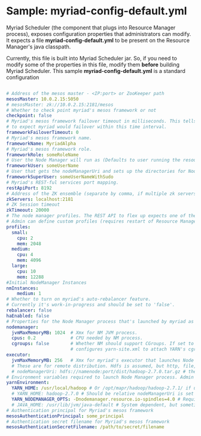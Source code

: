 # Sample: myriad-config-default.yml

Myriad Scheduler (the component that plugs into Resource Manager process), exposes configuration properties that administrators can modify. It expects a file **myriad-config-default.yml** to be present on the Resource Manager's java classpath.

Currently, this file is built into Myriad Scheduler jar. So, if you need to modify some of the properties in this file, modify them **before** building Myriad Scheduler. This sample **myriad-config-default.yml** is a standard configuration


```yaml

# Address of the mesos master - <IP:port> or ZooKeeper path
mesosMaster: 10.0.2.15:5050
# mesosMaster: zk://10.0.2.15:2181/mesos
# Whether to check point myriad's mesos framework or not
checkpoint: false
# Myriad's mesos framework failover timeout in milliseconds. This tells mesos
# to expect myriad would failover within this time interval.
frameworkFailoverTimeout: 0
# Myriad's mesos framework name.
frameworkName: MyriadAlpha
# Myriad's mesos framework role.
frameworkRole: someRoleName
# User the Node Manager will run as (Defaults to user running the resource manager if absent,  necessary for remote distribution).
frameworkUser: someUserName
# User that gets the nodeManagerUri and sets up the directories for Node Manager, must have passwordless sudo (Necessary only for remote distribution, otherwise ignored).
frameworkSuperUser: someUserNameWithSudo
# Myriad's REST-ful services port mapping.
restApiPort: 8192
# Address of the ZK ensemble (separate by comma, if multiple zk servers are used)
zkServers: localhost:2181
# ZK Session timeout
zkTimeout: 20000
# The node manager profiles. The REST API to flex up expects one of the profiles defined here.
# Admin can define custom profiles (requires restart of Resource Manager)
profiles:
  small:
    cpu: 2
    mem: 2048
  medium:
    cpu: 4
    mem: 4096
  large:
    cpu: 10
    mem: 12288
#Initial NodeManager Instances
nmInstances:
    medium: 1
# Whether to turn on myriad's auto-rebalancer feature.
# Currently it's work-in-progress and should be set to 'false'.
rebalancer: false
haEnabled: false
# Properties for the Node Manager process that's launched by myriad as a result of 'flex up' REST call.
nodemanager:
  jvmMaxMemoryMB: 1024  # Xmx for NM JVM process.
  cpus: 0.2             # CPU needed by NM process.
  cgroups: false        # Whether NM should support CGroups. If set to 'true', myriad automatically
                        # configures yarn-site.xml to attach YARN's cgroups under Mesos' cgroup hierarchy.
executor:
  jvmMaxMemoryMB: 256   # Xmx for myriad's executor that launches Node Manager.
  # These are for remote distribution. Hdfs is assumed, but http, file, and ftp are also possible.
  # nodeManagerUri: hdfs://namenode:port/dist/hadoop-2.7.0.tar.gz # the uri to d/l hadoop from   # Path to the Hadoop tarball
# Environment variables required to launch Node Manager process. Admin can also pass other environment variables to NodeManager.
yarnEnvironment:
  YARN_HOME: /usr/local/hadoop # Or /opt/mapr/hadoop/hadoop-2.7.1/ if using MapR's Hadoop
  # YARN_HOME: hadoop-2.7.0 # Should be relative nodeManagerUri is set
  YARN_NODEMANAGER_OPTS: -Dnodemanager.resource.io-spindles=4.0 # Required only if using MapR's Hadoop
  # JAVA_HOME: /usr/lib/jvm/java-default # System dependent, but sometimes necessary
# Authentication principal for Myriad's mesos framework
mesosAuthenticationPrincipal: some_principal
# Authentication secret filename for Myriad's mesos framework
mesosAuthenticationSecretFilename: /path/to/secret/filename
```
